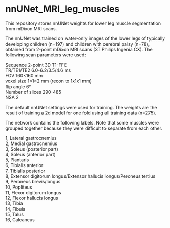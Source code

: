 # nnUNet_MRI_leg_muscles
This repository stores nnUNet weights for lower leg muscle segmentation from mDixon MRI scans.

The nnUNet was trained on water-only images of the lower legs of typically developing children (n=197) and children with cerebral palsy (n=78), obtained from 2-point mDixon MRI scans (3T Philips Ingenia CX). The following scan parameters were used:

Sequence	2-point 3D T1-FFE  
TR/TE1/TE2	6.0-6.2/3.5/4.6 ms  
FOV		160×160 mm  
voxel size	1×1×2 mm (recon to 1x1x1 mm)  
flip angle	6°  
Number of slices 290-485  
NSA		2  

The default nnUNet settings were used for training. The weights are the result of training a 2d model for one fold using all training data (n=275).

The network contains the following labels. Note that some muscles were grouped together because they were difficult to separate from each other.

1, Lateral gastrocnemius  
2, Medial gastrocnemius  
3, Soleus (posterior part)  
4, Soleus (anterior part)  
5, Plantaris  
6, Tibialis anterior  
7, Tibialis posterior  
8, Extensor digitorum longus/Extensor hallucis longus/Peroneus tertius  
9, Peroneus brevis/longus  
10, Popliteus  
11, Flexor digitorum longus  
12, Flexor hallucis longus  
13, Tibia  
14, Fibula  
15, Talus  
16, Calcaneus  
